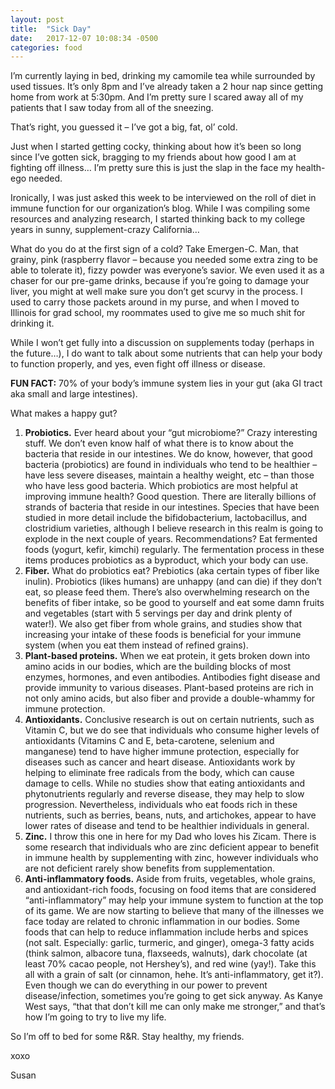 ```yaml
---
layout: post
title:  "Sick Day"
date:   2017-12-07 10:08:34 -0500
categories: food
---
```

I’m currently laying in bed, drinking my camomile tea while surrounded by used tissues. It’s only 8pm and I’ve already taken a 2 hour nap since getting home from work at 5:30pm. And I’m pretty sure I scared away all of my patients that I saw today from all of the sneezing.

That’s right, you guessed it – I’ve got a big, fat, ol’ cold.

Just when I started getting cocky, thinking about how it’s been so long since I’ve gotten sick, bragging to my friends about how good I am at fighting off illness… I’m pretty sure this is just the slap in the face my health-ego needed.

Ironically, I was just asked this week to be interviewed on the roll of diet in immune function for our organization’s blog. While I was compiling some resources and analyzing research, I started thinking back to my college years in sunny, supplement-crazy California…

What do you do at the first sign of a cold? Take Emergen-C. Man, that grainy, pink (raspberry flavor – because you needed some extra zing to be able to tolerate it), fizzy powder was everyone’s savior. We even used it as a chaser for our pre-game drinks, because if you’re going to damage your liver, you might at well make sure you don’t get scurvy in the process. I used to carry those packets around in my purse, and when I moved to Illinois for grad school, my roommates used to give me so much shit for drinking it.

While I won’t get fully into a discussion on supplements today (perhaps in the future…), I do want to talk about some nutrients that can help your body to function properly, and yes, even fight off illness or disease.

**FUN FACT:** 70% of your body’s immune system lies in your gut (aka GI tract aka small and large intestines).

What makes a happy gut?

1. **Probiotics.** Ever heard about your “gut microbiome?” Crazy interesting stuff. We don’t even know half of what there is to know about the bacteria that reside in our intestines. We do know, however, that good bacteria (probiotics) are found in individuals who tend to be healthier – have less severe diseases, maintain a healthy weight, etc – than those who have less good bacteria. Which probiotics are most helpful at improving immune health? Good question. There are literally billions of strands of bacteria that reside in our intestines. Species that have been studied in more detail include the bifidobacterium, lactobacillus, and clostridium varieties, although I believe research in this realm is going to explode in the next couple of years. Recommendations? Eat fermented foods (yogurt, kefir, kimchi) regularly. The fermentation process in these items produces probiotics as a byproduct, which your body can use.
2. **Fiber.** What do probiotics eat? Prebiotics (aka certain types of fiber like inulin). Probiotics (likes humans) are unhappy (and can die) if they don’t eat, so please feed them. There’s also overwhelming research on the benefits of fiber intake, so be good to yourself and eat some damn fruits and vegetables (start with 5 servings per day and drink plenty of water!). We also get fiber from whole grains, and studies show that increasing your intake of these foods is beneficial for your immune system (when you eat them instead of refined grains).
3. **Plant-based proteins.** When we eat protein, it gets broken down into amino acids in our bodies, which are the building blocks of most enzymes, hormones, and even antibodies. Antibodies fight disease and provide immunity to various diseases. Plant-based proteins are rich in not only amino acids, but also fiber and provide a double-whammy for immune protection.
4. **Antioxidants.** Conclusive research is out on certain nutrients, such as Vitamin C, but we do see that individuals who consume higher levels of antioxidants (Vitamins C and E, beta-carotene, selenium and manganese) tend to have higher immune protection, especially for diseases such as cancer and heart disease. Antioxidants work by helping to eliminate free radicals from the body, which can cause damage to cells. While no studies show that eating antioxidants and phytonutrients regularly and reverse disease, they may help to slow progression. Nevertheless, individuals who eat foods rich in these nutrients, such as berries, beans, nuts, and artichokes, appear to have lower rates of disease and tend to be healthier individuals in general.
5. **Zinc.** I throw this one in here for my Dad who loves his Zicam. There is some research that individuals who are zinc deficient appear to benefit in immune health by supplementing with zinc, however individuals who are not deficient rarely show benefits from supplementation.
6. **Anti-inflammatory foods.** Aside from fruits, vegetables, whole grains, and antioxidant-rich foods, focusing on food items that are considered “anti-inflammatory” may help your immune system to function at the top of its game. We are now starting to believe that many of the illnesses we face today are related to chronic inflammation in our bodies. Some foods that can help to reduce inflammation include herbs and spices (not salt. Especially: garlic, turmeric, and ginger), omega-3 fatty acids (think salmon, albacore tuna, flaxseeds, walnuts), dark chocolate (at least 70% cacao people, not Hershey’s), and red wine (yay!).
Take this all with a grain of salt (or cinnamon, hehe. It’s anti-inflammatory, get it?). Even though we can do everything in our power to prevent disease/infection, sometimes you’re going to get sick anyway. As Kanye West says, “that that don’t kill me can only make me stronger,” and that’s how I’m going to try to live my life.

So I’m off to bed for some R&R. Stay healthy, my friends.

xoxo

Susan
